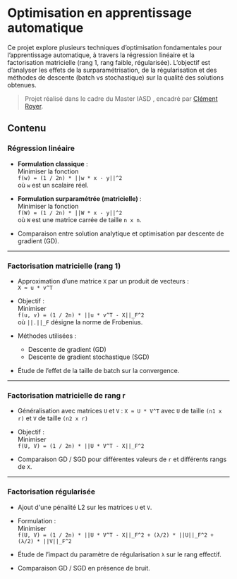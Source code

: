 # Optimisation en apprentissage automatique

Ce projet explore plusieurs techniques d’optimisation fondamentales pour l’apprentissage automatique, à travers la régression linéaire et la factorisation matricielle (rang 1, rang faible, régularisée). L’objectif est d’analyser les effets de la surparamétrisation, de la régularisation et des méthodes de descente (batch vs stochastique) sur la qualité des solutions obtenues.

> Projet réalisé dans le cadre du Master IASD , encadré par [Clément Royer](https://www.lamsade.dauphine.fr/~croyer/).

## Contenu

### Régression linéaire
- **Formulation classique** :  
  Minimiser la fonction  
  `f(w) = (1 / 2n) * ||w * x - y||^2`  
  où `w` est un scalaire réel.

- **Formulation surparamétrée (matricielle)** :  
  Minimiser la fonction  
  `f(W) = (1 / 2n) * ||W * x - y||^2`  
  où `W` est une matrice carrée de taille `n x n`.

- Comparaison entre solution analytique et optimisation par descente de gradient (GD).

---

### Factorisation matricielle (rang 1)
- Approximation d’une matrice `X` par un produit de vecteurs :  
  `X ≈ u * v^T`

- Objectif :  
  Minimiser  
  `f(u, v) = (1 / 2n) * ||u * v^T - X||_F^2`  
  où `||.||_F` désigne la norme de Frobenius.

- Méthodes utilisées :  
  - Descente de gradient (GD)  
  - Descente de gradient stochastique (SGD)

- Étude de l’effet de la taille de batch sur la convergence.

---

### Factorisation matricielle de rang r
- Généralisation avec matrices `U` et `V` :
  `X ≈ U * V^T` avec `U` de taille `(n1 x r)` et `V` de taille `(n2 x r)`

- Objectif :  
  Minimiser  
  `f(U, V) = (1 / 2n) * ||U * V^T - X||_F^2`

- Comparaison GD / SGD pour différentes valeurs de `r` et différents rangs de `X`.

---

### Factorisation régularisée
- Ajout d'une pénalité L2 sur les matrices `U` et `V`.

- Formulation :  
  Minimiser  
  `f(U, V) = (1 / 2n) * ||U * V^T - X||_F^2 + (λ/2) * ||U||_F^2 + (λ/2) * ||V||_F^2`

- Étude de l’impact du paramètre de régularisation `λ` sur le rang effectif.

- Comparaison GD / SGD en présence de bruit.
